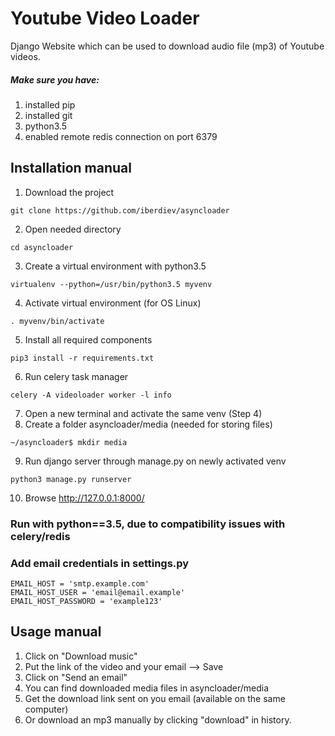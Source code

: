# Youtube Video Loader

Django Website which can be used to download audio file (mp3) of Youtube videos. 

##### Make sure you have:
1. installed pip 
2. installed git
3. python3.5
4. enabled remote redis connection on port 6379
## Installation manual

1. Download the project
```
git clone https://github.com/iberdiev/asyncloader 
```
2. Open needed directory
```
cd asyncloader
```
3. Create a virtual environment with python3.5
```
virtualenv --python=/usr/bin/python3.5 myvenv
```
4. Activate virtual environment (for OS Linux)
```
. myvenv/bin/activate
```
5. Install all required components
```
pip3 install -r requirements.txt
```
6. Run celery task manager
```
celery -A videoloader worker -l info
```
7. Open a new terminal and activate the same venv (Step 4)
8. Create a folder asyncloader/media (needed for storing files)
```
~/asyncloader$ mkdir media
```
9. Run django server through manage.py on newly activated venv
```
python3 manage.py runserver
```
10. Browse http://127.0.0.1:8000/

### Run with python==3.5, due to compatibility issues with celery/redis
### Add email credentials in settings.py
```
EMAIL_HOST = 'smtp.example.com'
EMAIL_HOST_USER = 'email@email.example'
EMAIL_HOST_PASSWORD = 'example123'
```

## Usage manual

1. Click on "Download music"
2. Put the link of the video and your email --> Save
3. Click on "Send an email"
5. You can find downloaded media files in asyncloader/media
6. Get the download link sent on you email (available on the same computer)
7. Or download an mp3 manually by clicking "download" in history.
